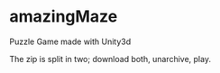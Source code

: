 # amazingMaze
Puzzle Game made with Unity3d  

The zip is split in two; download both, unarchive, play. 
